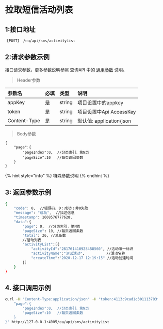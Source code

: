 # 拉取短信活动列表

## 1:接口地址

```bash
【POST】 /ea/api/sms/activityList
```

## 2:请求参数示例

接口请求参数，更多参数说明参照 查询API 中的 [通用参数]() 说明。

> Header参数

| 参数名 | 必填 | 类型 | 说明 |
| :--- | :--- | :--- | :--- |
| appKey | 是 | string | 项目设置中的appkey |
| token | 是 | string | 项目设置中Api AccessKey |
| Content-Type | 是 | string | 默认值: application/json |

> Body参数

```
{
    "page":{
        "pageIndex":0,  //分页索引，第N页 
        "pageSize":10   //每页返回条数
    }
}
```

{% hint style="info" %}
 特殊参数说明
{% endhint %}

## 3: 返回参数示例

```bash
{
    "code": 0,  //错误码，0：成功；非0失败
    "message": "成功",  //描述信息
    "timestamp": 1608576777628,
    "data":{
        "page": 0,  //分页索引，第N页
        "pageSize": 10, //每页返回条数
        "total": 30, //总条数
        //活动列表
        "activityList":[{
            "activityId":"281761410923458560", //活动唯一标识
            "activityName":"测试活动",          //活动名称
            "createTime":"2020-12-17 12:19:15" //活动创建时间
        }]
    }
}
```

## 4. 接口调用示例

```bash
curl -H "Content-Type:application/json" -H "token:4113c9cad1c301113783f433e254888c" -H "appKey:31abd9593e9983ec" -X POST --data '{
    "page":{
        "pageIndex":0,  //分页索引，第N页 
        "pageSize":10   //每页返回条数
    }
}' http://127.0.0.1:4005/ea/api/sms/activityList
```

